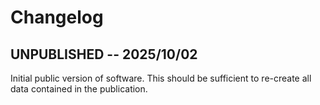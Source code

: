 # Changelog 

## UNPUBLISHED -- 2025/10/02

Initial public version of software. 
This should be sufficient to re-create all data contained in the publication.
